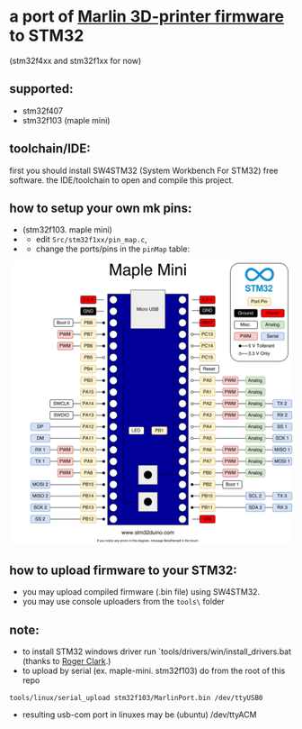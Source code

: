 a port of [Marlin 3D-printer firmware](https://github.com/MarlinFirmware/Marlin) to STM32
=========================================================================================
(stm32f4xx and stm32f1xx for now)

supported:
----------
* stm32f407
* stm32f103 (maple mini)


toolchain/IDE:
--------------
first you should install SW4STM32 (System Workbench For STM32) free software. the IDE/toolchain to open and compile this project.


how to setup your own mk pins:
------------------------------
* (stm32f103. maple mini)
* * edit `Src/stm32f1xx/pin_map.c`,
* * change the ports/pins in the `pinMap` table:

![Maple Mini pins](doku/maple_mini/Maple_Mini_Pinout.svg)


how to upload firmware to your STM32:
-------------------------------------
* you may upload compiled firmware (.bin file) using SW4STM32.
* you may use console uploaders from the `tools\` folder


note:
-----
* to install STM32 windows driver run `tools/drivers/win/install_drivers.bat (thanks to [Roger Clark](https://github.com/rogerclarkmelbourne).)
* to upload by serial (ex. maple-mini. stm32f103) do from the root of this repo 
```
tools/linux/serial_upload stm32f103/MarlinPort.bin /dev/ttyUSB0
```
* resulting usb-com port in linuxes may be (ubuntu) /dev/ttyACM<number>
